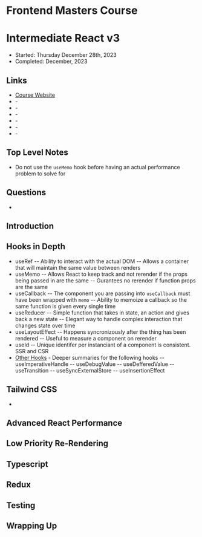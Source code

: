 # Frontend Masters Course

# Intermediate React v3

- Started: Thursday December 28th, 2023
- Completed: December, 2023

## Links

- [Course Website](https://react-v8.holt.courses/lessons/intermediate-react-v5/welcome-to-intermediate-react-v5)
- []() -
- []() -
- []() -
- []() -
- []() -
- []() -

## Top Level Notes

- Do not use the `useMemo` hook before having an actual performance problem to solve for

## Questions

-

## Introduction

## Hooks in Depth

- useRef
  -- Ability to interact with the actual DOM
  -- Allows a container that will maintain the same value between renders
- useMemo
  -- Allows React to keep track and not rerender if the props being passed in are the same
  -- Gurantees no rerender if function props are the same
- useCallback
  -- The component you are passing into `useCallback` must have been wrapped with `memo`
  -- Ability to memoize a callback so the same function is given every single time
- useReducer
  -- Simple function that takes in state, an action and gives back a new state
  -- Elegant way to handle complex interaction that changes state over time
- useLayoutEffect
  -- Happens syncronizously after the thing has been rendered
  -- Useful to measure a component on rerender
- useId
  -- Unique identifer per instanciant of a component is consistent. SSR and CSR
- [Other Hooks](https://react-v8.holt.courses/lessons/hooks-in-depth/others) - Deeper summaries for the following hooks
  -- useImperativeHandle
  -- useDebugValue
  -- useDefferedValue
  -- useTransition
  -- useSyncExternalStore
  -- useInsertionEffect

## Tailwind CSS

-

## Advanced React Performance

## Low Priority Re-Rendering

## Typescript

## Redux

## Testing

## Wrapping Up
